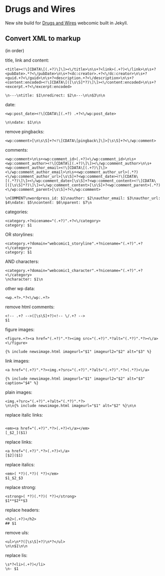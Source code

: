 # Drugs and Wires

New site build for [Drugs and Wires](https://www.drugsandwires.fail) webcomic built in Jekyll.

## Convert XML to markup

(in order)

title, link and content:

```
<title><!\[CDATA\[(.+?)\]\]><\/title>\n\s+?<link>(.+?)<\/link>\n\s+?<pubDate>.*?<\/pubDate>\n\s+?<dc:creator>.+?<\/dc:creator>\n\s+?<guid.+?<\/guid>\n\s+?<description.+?<\/description>\n\s+?<content:encoded><!\[CDATA\[([\s\S]*?)\]\]><\/content:encoded>\n\s+?<excerpt.+?<\/excerpt:encoded>

\n---\ntitle: $1\nredirect: $2\n---\n\n$3\n\n
```

date:

```
<wp:post_date><!\[CDATA\[(.+?) .+?<\/wp:post_date>

\n\ndate: $1\n\n
```

remove pingbacks:

```
<wp:comment>[\n\s\S]+?<!\[CDATA\[pingback\]\]>[\s\S]+?<\/wp:comment>
```

comments:

```
<wp:comment>\n\s+<wp:comment_id>(.+?)<\/wp:comment_id>\n\s+<wp:comment_author><!\[CDATA\[(.+?)\]\]><\/wp:comment_author>\n\s+<wp:comment_author_email><!\[CDATA\[(.+?)\]\]><\/wp:comment_author_email>\n\s+<wp:comment_author_url>(.*?)<\/wp:comment_author_url>[\s\S]+?<wp:comment_date><!\[CDATA\[(.*?)\]\]><\/wp:comment_date>[\s\S]+?<wp:comment_content><!\[CDATA\[([\s\S]*?)\]\]><\/wp:comment_content>[\s\S]+?<wp:comment_parent>(.*?)<\/wp:comment_parent>[\s\S]+?<\/wp:comment>

\nCOMMENT\nwordpress_id: $1\nauthor: $2\nauthor_email: $3\nauthor_url: $4\ndate: $5\ncontent: $6\nparent: $7\n
```

categories:

```
<category.+?nicename="(.+?)".+?<\/category>
category: $1
```

OR
storylines:

```
<category.+?domain="webcomic1_storyline".+?nicename="(.+?)".+?<\/category>
category: $1
```

AND
characters:

```
<category.+?domain="webcomic1_character".+?nicename="(.+?)".+?<\/category>
\ncharacter: $1\n
```

other wp data:

```
<wp.+?>.*?<\/wp:.+?>
```

remove html comments:

```
<!-- .+? -->([\s\S]+?)<!-- \/.+? -->
$1
```

figure images:

```
<figure.+?><a href="(.+?)".*?><img src="(.+?)".*?alt="(.*?)".*?><\/a><\/figure>

{% include newsimage.html imageurl="$1" imageurl2="$2" alt="$3" %}
```

link images:

```
<a href="(.+?)".*?><img.+?src="(.+?)".*?alt="(.+?)".*?>(.*?)<\/a>

{% include newsimage.html imageurl="$1" imageurl2="$2" alt="$3" caption="$4" %}
```

plain images:

```
<img.+?src="(.+?)".+?alt="(.*?)".*?>
\n\n{% include newsimage.html imageurl="$1" alt="$2" %}\n\n
```

replace italic links:

```

<em><a href="(.+?)".*?>(.+?)<\/a></em>
[_$2_]($1)

```

replace links:

```
<a href="(.+?)".*?>(.+?)<\/a>
[$2]($1)
```

replace italics:

```
<em>( *?)(.*?)( *?)</em>
$1_$2_$3
```

replace strong:

```
<strong>( *?)(.*?)( *?)</strong>
$1**$2**$3
```

replace headers:

```
<h2>(.+?)</h2>
## $1
```

remove uls:

```
<ul>\n*?([\s\S]+?)\n*?</ul>
\n\n$1\n\n

```

replace lis:

```
\s*?<li>(.+?)</li>
\n- $1
```
